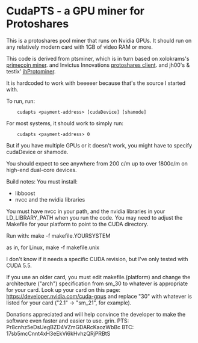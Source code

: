 CudaPTS - a GPU miner for Protoshares
==================================


This is a protoshares pool miner that runs on Nvidia GPUs.
It should run on any relatively modern card with 1GB of video RAM
or more.

This code is derived
from ptsminer, which is in turn
based on xolokrams's [primecoin miner](https://github.com/thbaumbach/primecoin).
and Invictus Innovations [protoshares client](https://github.com/InvictusInnovations/ProtoShares).
and jh00's & testix' [jhProtominer](https://github.com/jh000/jhProtominer).

It is hardcoded to work with beeeeer because that's the source I started
with.

To run, run:

```
    cudapts <payment-address> [cudaDevice] [shamode]
```

For most systems, it should work to simply run:

```
    cudapts <payment-address> 0
```

But if you have multiple GPUs or it doesn't work, you might have to
specify cudaDevice or shamode.

You should expect to see anywhere from 200 c/m up to over 1800c/m on
high-end dual-core devices.

Build notes:
You must install:
 - libboost
 - nvcc and the nvidia libraries

You must have nvcc in your path, and the nvidia libraries in your
LD_LIBRARY_PATH when you run the code.  You may need to adjust the
Makefile for your platform to point to the CUDA directory.

Run with:
  make -f makefile.YOURSYSTEM

as in, for Linux,
  make -f makefile.unix

I don't know if it needs a specific CUDA revision, but I've only tested
with CUDA 5.5.

If you use an older card, you must edit makefile.(platform) and change
the architecture ("arch") specification from sm_30 to whatever is
appropriate for your card.  Look up your card on this page:
https://developer.nvidia.com/cuda-gpus
and replace "30" with whatever is listed for your card ("2.1" -> "sm_21",
for example).

Donations appreciated and will help convince the developer to make the
software even faster and easier to use.  grin.
  PTS:  Pr8cnhz5eDsUegBZD4VZmGDARcKaozWbBc
  BTC:  17sb5mcCnnt4xH3eEkVi6kHvhzQRjPRBtS
 
